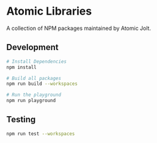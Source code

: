 # Atomic Libraries

A collection of NPM packages maintained by Atomic Jolt.

## Development

```bash
# Install Dependencies
npm install

# Build all packages
npm run build --workspaces

# Run the playground
npm run playground
```

## Testing

```bash
npm run test --workspaces
```
